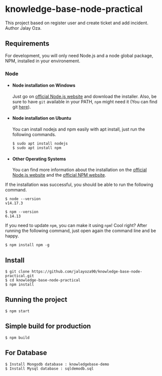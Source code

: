 # knowledge-base-node-practical

This project based on register user and create ticket and add incident. Author Jalay Oza.

## Requirements

For development, you will only need Node.js and a node global package, NPM, installed in your environement.

### Node

- #### Node installation on Windows

  Just go on [official Node.js website](https://nodejs.org/) and download the installer.
  Also, be sure to have `git` available in your PATH, `npm` might need it (You can find git [here](https://git-scm.com/)).

- #### Node installation on Ubuntu

  You can install nodejs and npm easily with apt install, just run the following commands.

      $ sudo apt install nodejs
      $ sudo apt install npm

- #### Other Operating Systems
  You can find more information about the installation on the [official Node.js website](https://nodejs.org/) and the [official NPM website](https://npmjs.org/).

If the installation was successful, you should be able to run the following command.

    $ node --version
    v14.17.3

    $ npm --version
    6.14.13

If you need to update `npm`, you can make it using `npm`! Cool right? After running the following command, just open again the command line and be happy.

    $ npm install npm -g

###

## Install

    $ git clone https://github.com/jalayoza90/knowledge-base-node-practical.git
    $ cd knowledge-base-node-practical
    $ npm install

## Running the project

    $ npm start

## Simple build for production

    $ npm build

## For Database

    $ Install Mongodb database : knowledgebase-demo
    $ Install Mysql database : sqldemodb.sql